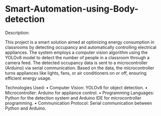 # Smart-Automation-using-Body-detection
Description:

This project is a smart solution aimed at optimizing energy consumption in classrooms by detecting occupancy and automatically controlling electrical appliances. The system employs a computer vision algorithm using the YOLOv8 model to detect the number of people in a classroom through a camera feed. The detected occupancy data is sent to a microcontroller (Arduino) via serial communication. Based on the data, the microcontroller turns appliances like lights, fans, or air conditioners on or off, ensuring efficient energy usage.

Technologies Used:
	•	Computer Vision: YOLOv8 for object detection.
	•	Microcontroller: Arduino for appliance control.
	•	Programming Languages: Python for the detection system and Arduino IDE for microcontroller programming.
	•	Communication Protocol: Serial communication between Python and Arduino.
